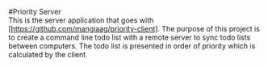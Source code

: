 #Priority Server  
This is the server application that goes with [https://github.com/mangiaag/priority-client]. The purpose of this project is to create a command line todo list with a remote server to sync todo lists between computers. The todo list is presented in order of priority which is calculated by the client
